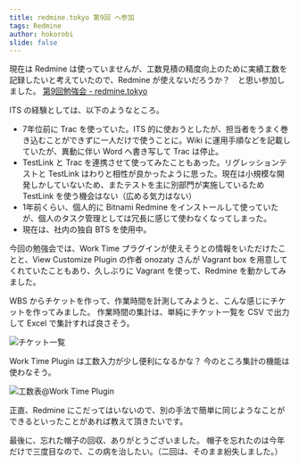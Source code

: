 ```yaml
---
title: redmine.tokyo 第9回 へ参加
tags: Redmine
author: hokorobi
slide: false
---
```



現在は Redmine は使っていませんが、工数見積の精度向上のために実績工数を記録したいと考えていたので、Redmine が使えないだろうか？　と思い参加しました。
[第9回勉強会 - redmine.tokyo](http://redmine.tokyo/projects/shinared/wiki/%E7%AC%AC9%E5%9B%9E%E5%8B%89%E5%BC%B7%E4%BC%9A)

ITS の経験としては、以下のようなところ。
- 7年位前に Trac を使っていた。ITS 的に使おうとしたが、担当者をうまく巻き込むことができずに一人だけで使うことに。Wiki に運用手順などを記載していたが、異動に伴い Word へ書き写して Trac は停止。
- TestLink と Trac を連携させて使ってみたこともあった。リグレッションテストと TestLink はわりと相性が良かったように思った。現在は小規模な開発しかしていないため、またテストを主に別部門が実施しているため TestLink を使う機会はない（広める気力はない）
- 1年前くらい、個人的に Bitnami Redmine をインストールして使っていたが、個人のタスク管理としては冗長に感じて使わなくなってしまった。
- 現在は、社内の独自 BTS を使用中。

今回の勉強会では、Work Time プラグインが使えそうとの情報をいただけたことと、View Customize Plugin の作者 onozaty さんが Vagrant box を用意してくれていたこともあり、久しぶりに Vagrant を使って、Redmine を動かしてみました。

WBS からチケットを作って、作業時間を計測してみようと、こんな感じにチケットを作ってみました。
作業時間の集計は、単純にチケット一覧を CSV で出力して Excel で集計すれば良さそう。

![チケット一覧](https://qiita-image-store.s3.amazonaws.com/0/24711/cd4ae638-7907-8f4d-aec7-5b3fad347027.png)

Work Time Plugin は工数入力が少し便利になるかな？
今のところ集計の機能は使わなそう。

![工数表@Work Time Plugin](https://qiita-image-store.s3.amazonaws.com/0/24711/1fae00aa-b9b4-3698-9d91-c1dabc7f7c81.png)

正直、Redmine にこだってはいないので、別の手法で簡単に同じようなことができるといったことがあれば教えて頂きたいです。



最後に、忘れた帽子の回収、ありがとうございました。
帽子を忘れたのは今年だけで三度目なので、この病を治したい。（二回は、そのまま紛失しました。）

